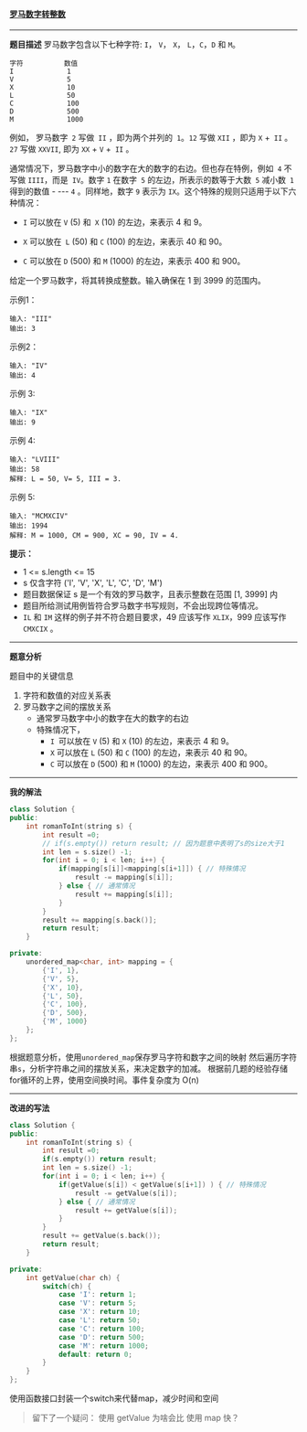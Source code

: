 #### [罗马数字转整数](https://leetcode-cn.com/problems/roman-to-integer/)
- - -
**题目描述**
罗马数字包含以下七种字符: `I`， `V`， `X`， `L`，`C`，`D` 和 `M`。

```
字符          数值
I             1
V             5
X             10
L             50
C             100
D             500
M             1000
```

例如， 罗马数字` 2` 写做` II` ，即为两个并列的` 1`。`12` 写做 `XII` ，即为 `X` +` II` 。 `27` 写做  `XXVII`, 即为 `XX` + `V` +` II` 。

通常情况下，罗马数字中小的数字在大的数字的右边。但也存在特例，例如` 4` 不写做 `IIII`，而是` IV`。数字 `1` 在数字` 5` 的左边，所表示的数等于大数` 5` 减小数` 1` 得到的数值 - --- `4` 。同样地，数字 `9` 表示为 `IX`。这个特殊的规则只适用于以下六种情况：
- `I` 可以放在 `V` (5) 和` X` (10) 的左边，来表示 4 和 9。

- `X` 可以放在` L` (50) 和 `C` (100) 的左边，来表示 40 和 90。 

- `C` 可以放在 `D` (500) 和 `M` (1000) 的左边，来表示 400 和 900。

给定一个罗马数字，将其转换成整数。输入确保在 1 到 3999 的范围内。

示例1：

```
输入: "III"
输出: 3
```

示例2：

```
输入: "IV"
输出: 4
```

示例 3:

```
输入: "IX"
输出: 9
```

示例 4:

```
输入: "LVIII"
输出: 58
解释: L = 50, V= 5, III = 3.
```

示例 5:

```
输入: "MCMXCIV"
输出: 1994
解释: M = 1000, CM = 900, XC = 90, IV = 4.
```

**提示：**

  - 1 <= s.length <= 15
  - s 仅含字符 ('I', 'V', 'X', 'L', 'C', 'D', 'M')
  - 题目数据保证 s 是一个有效的罗马数字，且表示整数在范围 [1, 3999] 内
  - 题目所给测试用例皆符合罗马数字书写规则，不会出现跨位等情况。
  - `IL` 和 `IM` 这样的例子并不符合题目要求，49 应该写作 `XLIX`，999 应该写作 `CMXCIX` 。


- - - - -

**题意分析**

题目中的关键信息

1.  字符和数值的对应关系表
2.  罗马数字之间的摆放关系
	- 通常罗马数字中小的数字在大的数字的右边
	- 特殊情况下，
		- `I `可以放在 `V` (5) 和 `X` (10) 的左边，来表示 4 和 9。
		- `X` 可以放在 `L` (50) 和 `C` (100) 的左边，来表示 40 和 90。
		- `C` 可以放在 `D` (500) 和 `M` (1000) 的左边，来表示 400 和 900。

- - -

**我的解法**
```cpp
class Solution {
public:
    int romanToInt(string s) {
        int result =0;
        // if(s.empty()) return result; // 因为题意中表明了s的size大于1
        int len = s.size() -1;
        for(int i = 0; i < len; i++) {
            if(mapping[s[i]]<mapping[s[i+1]]) { // 特殊情况
                result -= mapping[s[i]];
            } else { // 通常情况
                result += mapping[s[i]];
            }
        }
        result += mapping[s.back()];
        return result;
    }

private:
    unordered_map<char, int> mapping = {
        {'I', 1},
        {'V', 5},
        {'X', 10},
        {'L', 50},
        {'C', 100},
        {'D', 500},
        {'M', 1000}        
    };
};
```
根据题意分析，使用`unordered_map`保存罗马字符和数字之间的映射
然后遍历字符串`s`，分析字符串之间的摆放关系，来决定数字的加减。
根据前几题的经验存储for循环的上界，使用空间换时间。事件复杂度为 O(n)

- - -

**改进的写法**
```cpp
class Solution {
public:
    int romanToInt(string s) {
        int result =0;
        if(s.empty()) return result;
        int len = s.size() -1;
        for(int i = 0; i < len; i++) {
            if(getValue(s[i]) < getValue(s[i+1]) ) { // 特殊情况
                result -= getValue(s[i]);
            } else { // 通常情况
                result += getValue(s[i]);
            }
        }
        result += getValue(s.back());
        return result;
    }

private:
    int getValue(char ch) {
        switch(ch) {
            case 'I': return 1;
            case 'V': return 5;
            case 'X': return 10;
            case 'L': return 50;
            case 'C': return 100;
            case 'D': return 500;
            case 'M': return 1000;
            default: return 0;
        }
    }
};
```
使用函数接口封装一个switch来代替map，减少时间和空间

> 留下了一个疑问： 使用 getValue 为啥会比 使用 map 快？